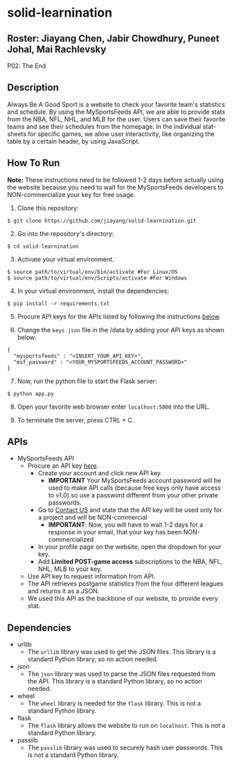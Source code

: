 # solid-learnination

## Roster: Jiayang Chen, Jabir Chowdhury, Puneet Johal, Mai Rachlevsky

P02: The End

## Description
Always Be A Good Sport is a website to check your favorite team's statistics and schedule. By using the MySportsFeeds API, we are able to provide stats from the NBA, NFL, NHL, and MLB for the user. Users can save their favorite teams and see their schedules from the homepage. In the individual stat-sheets for specific games, we allow user interactivity, like organizing the table by a certain header, by using JavaScript. 

## How To Run

**Note:** These instructions need to be followed 1-2 days before actually using the website because you need to wait for the MySportsFeeds developers to NON-commercialize your key for free usage.
1. Clone this repository:
```
$ git clone https://github.com/jiayang/solid-learnination.git
```

2. Go into the repository's directory:
```
$ cd solid-learnination
```

3. Activate your virtual environment. 
```
$ source path/to/virtual/env/bin/activate #For Linux/OS
$ source path/to/virtual/env/Scripts/activate #For Windows
```

4. In your virtual environment, install the dependencies:
```
$ pip install -r requirements.txt
```

5. Procure API keys for the APIs listed by following the instructions [below](https://github.com/jiayang/solid-learnination#apis).

6. Change the `keys.json` file in the /data by adding your API keys as shown below:
```
{
  "mysportsfeeds" : "<INSERT_YOUR_API_KEY>",
  "msf_password" : "<YOUR_MYSPORTSFEEDS_ACCOUNT_PASSWORD>"
}
```

7. Now, run the python file to start the Flask server:
```
$ python app.py
```

8. Open your favorite web browser enter `localhost:5000` into the URL.

9. To terminate the server, press CTRL + C.

## APIs
- MySportsFeeds API
     - Procure an API key [here](https://www.mysportsfeeds.com/). 
     	* Create your account and click new API key. 
       		* **IMPORTANT** Your MySportsFeeds account password will be used to make API calls (because free keys only have access to v1.0) so use a password different from your other private passwords.
      	* Go to [Contact US](https://www.mysportsfeeds.com/contact-us) and state that the API key will be used only for a project and will be NON-commercial
     		* **IMPORTANT**: Now, you will have to wait 1-2 days for a response in your email, that your key has been NON-commercialized
      	* In your profile page on the website, open the dropdown for your key.
     	* Add **Limited POST-game access** subscriptions to the NBA, NFL, NHL, MLB to your key.
     - Use API key to request information from API.
     - The API retrieves postgame statistics from the four different leagues and returns it as a JSON.
     - We used this API as the backbone of our website, to provide every stat.

## Dependencies
- urllib
     - The `urllib` library was used to get the JSON files. This library is a standard Python library, so no action needed.
- json
     - The `json` library was used to parse the JSON files requested from the API. This library is a standard Python library, so no action needed.
- wheel
     - The `wheel` library is needed for the `flask` library. This is not a standard Python library.
- flask
     - The `flask` library allows the website to run on `localhost`. This is not a standard Python library.
- passlib
     - The `passlib` library was used to securely hash user passwords. This is not a standard Python library.
